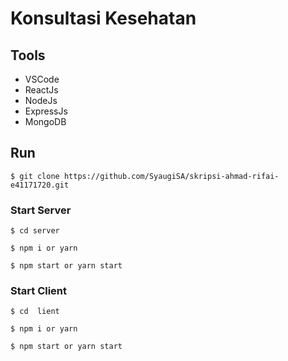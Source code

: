 # Konsultasi Kesehatan

## Tools
- VSCode
- ReactJs
- NodeJs
- ExpressJs
- MongoDB

## Run
```
$ git clone https://github.com/SyaugiSA/skripsi-ahmad-rifai-e41171720.git
```

### Start Server
```
$ cd server
```

```
$ npm i or yarn
```

```
$ npm start or yarn start
```

### Start Client

```
$ cd  lient
```

```
$ npm i or yarn
```

```
$ npm start or yarn start
```
